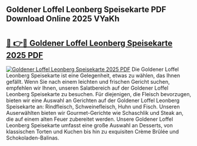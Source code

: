 ## Goldener Loffel Leonberg Speisekarte PDF Download Online 2025 VYaKh

# <h2><a href="http://gc829m.nevu.top/?p=Goldener+Loffel+Leonberg+Speisekarte">🔗 👉🔴 Goldener Loffel Leonberg Speisekarte 2025 PDF</a></h2>

[![Goldener Loffel Leonberg Speisekarte 2025 PDF](https://i.imgur.com/dBaPXMq.png)](http://gc829m.nevu.top/?p=Goldener+Loffel+Leonberg+Speisekarte)
Die Goldener Loffel Leonberg Speisekarte ist eine Gelegenheit, etwas zu wählen, das Ihnen gefällt. Wenn Sie nach einem leichten und frischen Gericht suchen, empfehlen wir Ihnen, unseren Salatbereich auf der Goldener Loffel Leonberg Speisekarte zu besuchen. Für diejenigen, die Fleisch bevorzugen, bieten wir eine Auswahl an Gerichten auf der Goldener Loffel Leonberg Speisekarte an: Rindfleisch, Schweinefleisch, Huhn und Fisch. Unseren Auserwählten bieten wir Gourmet-Gerichte wie Schaschlik und Steak an, die auf einem alten Feuer zubereitet werden. Unsere Goldener Loffel Leonberg Speisekarte umfasst eine große Auswahl an Desserts, von klassischen Torten und Kuchen bis hin zu exquisiten Crème Brûlée und Schokoladen-Balinas.
